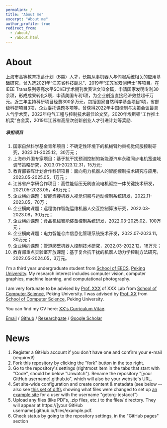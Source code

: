 ```yaml
---
permalink: /
title: "About me"
excerpt: "About me"
author_profile: true
redirect_from: 
  - /about/
  - /about.html
---
```

<!--permalink: /: 设置页面的永久链接为根目录。
title: "About me": 设置页面的标题为"About me"。
excerpt: "About me": 设置页面的摘要为"About me"。
author_profile: true: 显示作者的个人资料。
redirect_from:: 设置重定向链接，将其他链接指向该页面。-->

About
======
上海市高等教育揽蓄计划（B类）人才，长期从事机器人与伺服系统相关的应用基础研究，曾入选2021年“江苏省科技副总”、2019年“江苏省双创博士”等项目。在IEEE Trans系列等高水平SCI/EI学术期刊发表论文10余篇，申请国家发明专利30余项，形成成果转化3项，申请美国专利1项，为企业创造直接经济效益超千万元。近三年主持科研项目经费300多万元，包括国家自然科学基金项目1项，省部级科研项目3项，企业委托课题多项等。曾获得2022年中国控制与决策会议最具人气学术奖，2022年电气工程与控制技术最佳论文奖，2020年埃斯顿“工作推土机奖”白金奖，2019年江苏省高层次创新创业人才引进计划等奖励.

#####  承担项目

1. 国家自然科学基金青年项目：不确定性环境下的机械臂约束视觉伺服控制研究，2023.01-2025.12，30万元；
2. 上海市外国专家项目：基于抗干扰预测控制的新能源汽车永磁同步电机宽速域调节策略研究，2023.01-2023.12.31，15万元;
3. 教育部春晖计划合作科研项目：面向电力机器人的智能控制技术研究与应用，2023.05-2025.05，1万元；
4. 江苏省产学研合作项目：高性能低压无刷直流电机驱控一体关键技术研发，2021.05-2023.05，48万元；
5. 企业横向课题：智能焊接机器人视觉伺服与运动控制系统研发，2022.11-2023.05，70万；
6. 企业横向课题：远程协作智能运维机器人交互控制算法研究，2022.03-2023.08，30万元；
7. 企业横向课题：食品机械智能装备控制系统研发，2022.03-2025.02，100万元；
8. 企业横向课题：电力智能仓库信息化管理系统技术开发，2022.07-2023.11，30万元；
9. 企业横向课题：管道爬壁机器人控制技术研究，2022.03-2022.12，18万元；
10. 教育部重点实验室开放课题：基于复合抗干扰的机器人动力学控制方法研究，2022.05-2024.05，3万元。

I'm a third year undergraduate student from [School of EECS](https://eecs.pku.edu.cn/), [Peking University](https://www.pku.edu.cn/). My research interest includes computer vision, computer graphics, machine learning, and computational photography.

I am very fortunate to be advised by [Prof. XXX](https://www.XXX.com/) of XXX Lab from [School of Computer Science](https://cs.pku.edu.cn/), Peking University. I was advised by [Prof. XX](https://XXX.pku.edu.cn/) from [School of Computer Science](https://cs.pku.edu.cn/), Peking University.

You can find my CV here: [XX's Curriculum Vitae](../assets/Curriculum_Vitae.pdf).

[Email](mailto:jl_mao@shiep.edu.cn) / [Github](https://github.com/QiuDi233) / [Researchgate](https://www.researchgate.net/profile/Jianliang_Mao-3) / [Google Scholar](https://scholar.google.com.hk/citations?user=0XpYAusAAAAJ&hl=en)

News
======
1. Register a GitHub account if you don't have one and confirm your e-mail (required!)
2. Fork [this repository](https://github.com/academicpages/academicpages.github.io) by clicking the "fork" button in the top right. 
3. Go to the repository's settings (rightmost item in the tabs that start with "Code", should be below "Unwatch"). Rename the repository "[your GitHub username].github.io", which will also be your website's URL.
4. Set site-wide configuration and create content & metadata (see below -- also see [this set of diffs](http://archive.is/3TPas) showing what files were changed to set up [an example site](https://getorg-testacct.github.io) for a user with the username "getorg-testacct")
5. Upload any files (like PDFs, .zip files, etc.) to the files/ directory. They will appear at https://[your GitHub username].github.io/files/example.pdf.  
6. Check status by going to the repository settings, in the "GitHub pages" section

